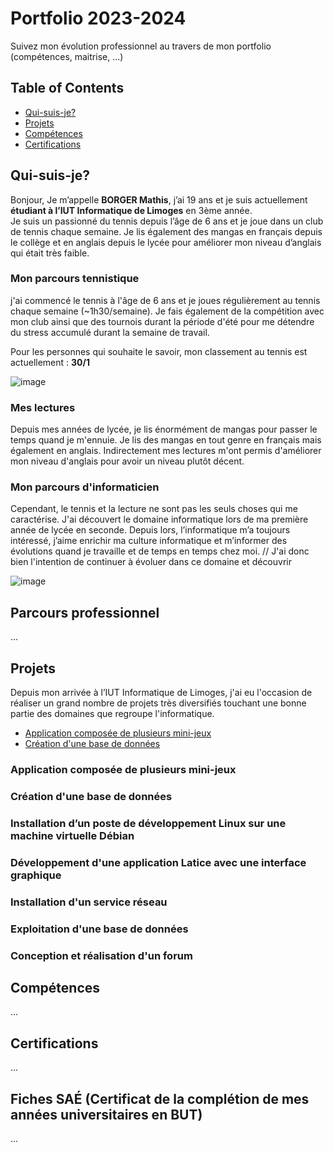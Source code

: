 # Portfolio 2023-2024
Suivez mon évolution professionnel au travers de mon portfolio (compétences, maitrise, ...)

## Table of Contents

- [Qui-suis-je?](#qui-suis-je)
- [Projets](#projets)
- [Compétences](#compétences)
- [Certifications](#certifications)

## Qui-suis-je?
Bonjour,
Je m’appelle **BORGER Mathis**, j’ai 19 ans et je suis actuellement **étudiant à l’IUT Informatique de Limoges** en 3ème année.  
Je suis un passionné du tennis depuis l’âge de 6 ans et je joue dans un club de tennis chaque semaine. Je lis également des mangas en français depuis le collège et en anglais depuis le lycée pour améliorer mon niveau d’anglais qui était très faible. 

### Mon parcours tennistique

j'ai commencé le tennis à l'âge de 6 ans et je joues régulièrement au tennis chaque semaine (~1h30/semaine). Je fais également de la compétition avec mon club ainsi que des tournois durant la période d'été pour me détendre du stress accumulé durant la semaine de travail. 

Pour les personnes qui souhaite le savoir, mon classement au tennis est actuellement : __30/1__

![image](https://github.com/MathisBorger/Portfolio/assets/102658464/4f581af0-f397-46f3-a6ef-743a9241a32b)


### Mes lectures

Depuis mes années de lycée, je lis énormément de mangas pour passer le temps quand je m'ennuie. Je lis des mangas en tout genre en français mais également en anglais. Indirectement mes lectures m'ont permis d'améliorer mon niveau d'anglais pour avoir un niveau plutôt décent.

### Mon parcours d'informaticien

Cependant, le tennis et la lecture ne sont pas les seuls choses qui me caractérise. J'ai découvert le domaine informatique lors de ma première année de lycée en seconde. Depuis lors, l’informatique m’a toujours intéressé, j’aime enrichir ma culture informatique et m’informer des évolutions quand je travaille et de temps en temps chez moi. 
// J'ai donc bien l'intention de continuer à évoluer dans ce domaine et découvrir

![image](https://github.com/MathisBorger/Portfolio/assets/102658464/be972b62-23b3-4662-8c2a-1b7c899170bb)


## Parcours professionnel
...

## Projets
Depuis mon arrivée à l’IUT Informatique de Limoges, j'ai eu l'occasion de réaliser un grand nombre de projets très diversifiés touchant une bonne partie des domaines que regroupe l'informatique.

- [Application composée de plusieurs mini-jeux](#application-composée-de-plusieurs-mini-jeux)
- [Création d'une base de données](#création-d-une-base-de-données)

### Application composée de plusieurs mini-jeux

### Création d'une base de données

### Installation d’un poste de développement Linux sur une machine virtuelle Débian

### Développement d'une application Latice avec une interface graphique

### Installation d'un service réseau

### Exploitation d'une base de données

### Conception et réalisation d'un forum

## Compétences
...

## Certifications
...

## Fiches SAÉ (Certificat de la complétion de mes années universitaires en BUT)
...

